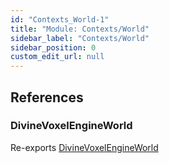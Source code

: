 ```yaml
---
id: "Contexts_World-1"
title: "Module: Contexts/World"
sidebar_label: "Contexts/World"
sidebar_position: 0
custom_edit_url: null
---
```


## References

### DivineVoxelEngineWorld

Re-exports [DivineVoxelEngineWorld](../classes/Contexts_World_DivineVoxelEngineWorld.DivineVoxelEngineWorld.md)
